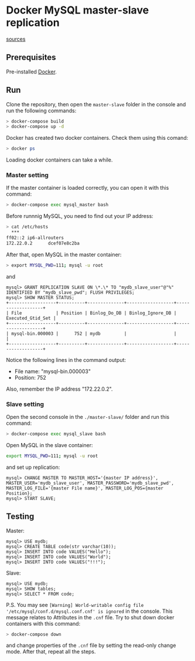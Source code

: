 # Docker MySQL master-slave replication

[sources](https://github.com/vbabak/docker-mysql-master-slave)

## Prerequisites
Pre-installed [Docker](https://www.docker.com/).

## Run
Clone the repository, then open the `master-slave` folder in the console and run the following commands:
```bash
> docker-compose build
> docker-compose up -d
```

Docker has created two docker containers. Check them using this comand:
```bash 
> docker ps
```
Loading docker containers can take a while. 

### Master setting 

If the master container is loaded correctly, you can open it with this command:
```bash 
> docker-compose exec mysql_master bash
```

Before runnnig MySQL, you need to find out your IP address:
```bash
> cat /etc/hosts
  ***
ff02::2 ip6-allrouters
172.22.0.2      dcef07e8c2ba
```

After that, open MySQL in the master container:
```bash
> export MYSQL_PWD=111; mysql -u root
```
and 
```mysql
mysql> GRANT REPLICATION SLAVE ON \*.\* TO "mydb_slave_user"@"%" IDENTIFIED BY "mydb_slave_pwd"; FLUSH PRIVILEGES;
mysql> SHOW MASTER STATUS;
+------------------+----------+--------------+------------------+-------------------+
| File             | Position | Binlog_Do_DB | Binlog_Ignore_DB | Executed_Gtid_Set |
+------------------+----------+--------------+------------------+-------------------+
| mysql-bin.000003 |      752 | mydb         |                  |                   |
+------------------+----------+--------------+------------------+-------------------+
```
Notice the following lines in the command output:
  * File name:  \"mysql-bin.000003\"
  * Position: 752

Also, remember the IP address \"172.22.0.2\".

### Slave setting 

Open the second console in the `./master-slave/` folder and run this command:
```bash
> docker-compose exec mysql_slave bash
```
Open MySQL in the slave container:
```bash
export MYSQL_PWD=111; mysql -u root
```
and set up replication:
```mysql
mysql> CHANGE MASTER TO MASTER_HOST='{master IP address}', MASTER_USER='mydb_slave_user', MASTER_PASSWORD='mydb_slave_pwd', MASTER_LOG_FILE='{master File name}', MASTER_LOG_POS={master Position}; 
mysql> START SLAVE;
```
## Testing 

Master:
```mysql 
mysql> USE mydb;
mysql> CREATE TABLE code(str varchar(10));
mysql> INSERT INTO code VALUES("Hello");
mysql> INSERT INTO code VALUES("World");
mysql> INSERT INTO code VALUES("!!!");
```
Slave:
```mysql 
mysql> USE mydb;
mysql> SHOW tables;
mysql> SELECT * FROM code;
```
P.S. You may see `[Warning] World-writable config file '/etc/mysql/conf.d/mysql.conf.cnf' is ignored` in the console. This message relates to Attributes in the `.cnf` file. Try to shut down docker containers with this command:
```bash 
> docker-compose down
```
and change properties of the `.cnf` file by setting the read-only change mode. After that, repeat all the steps.
